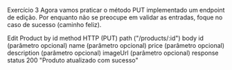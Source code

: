 Exercício 3
Agora vamos praticar o método PUT implementado um endpoint de edição. Por enquanto não se preocupe em validar as entradas, foque no caso de sucesso (caminho feliz).

Edit Product by id
method HTTP (PUT)
path ("/products/:id")
body
id (parâmetro opcional)
name (parâmetro opcional)
price (parâmetro opcional)
description (parâmetro opcional)
imageUrl (parâmetro opcional)
response
status 200
"Produto atualizado com sucesso"